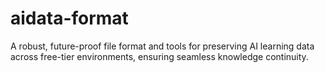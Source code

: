 # aidata-format
A robust, future-proof file format and tools for preserving AI learning data across free-tier environments, ensuring seamless knowledge continuity.
